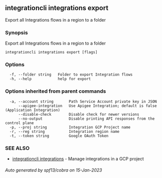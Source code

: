 ## integrationcli integrations export

Export all Integrations flows in a region to a folder

### Synopsis

Export all Integrations flows in a region to a folder

```
integrationcli integrations export [flags]
```

### Options

```
  -f, --folder string   Folder to export Integration flows
  -h, --help            help for export
```

### Options inherited from parent commands

```
  -a, --account string       Path Service Account private key in JSON
      --apigee-integration   Use Apigee Integration; default is false (Application Integration)
      --disable-check        Disable check for newer versions
      --no-output            Disable printing API responses from the control plane
  -p, --proj string          Integration GCP Project name
  -r, --reg string           Integration region name
  -t, --token string         Google OAuth Token
```

### SEE ALSO

* [integrationcli integrations](integrationcli_integrations.md)	 - Manage integrations in a GCP project

###### Auto generated by spf13/cobra on 15-Jan-2023
